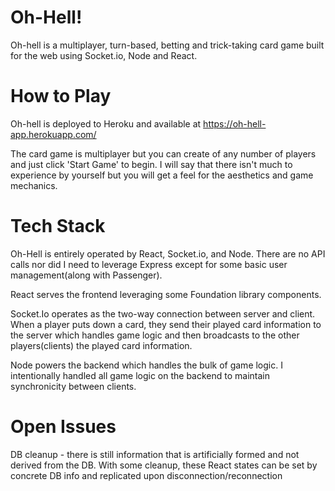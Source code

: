 # Oh-Hell!

Oh-hell is a multiplayer, turn-based, betting and trick-taking card game built for the web using Socket.io, Node and React.


# How to Play

Oh-hell is deployed to Heroku and available at https://oh-hell-app.herokuapp.com/

The card game is multiplayer but you can create of any number of players and just click 'Start Game' to begin. I will say that there isn't much to experience by yourself but you will get a feel for the aesthetics and game mechanics. 

# Tech Stack

Oh-Hell is entirely operated by React, Socket.io, and Node. There are no API calls nor did I need to leverage Express except for some basic user management(along with Passenger).

React serves the frontend leveraging some Foundation library components.

Socket.Io operates as the two-way connection between server and client. When a player puts down a card, they send their played card information to the server which handles game logic and then broadcasts to the other players(clients) the played card information.

Node powers the backend which handles the bulk of game logic. I intentionally handled all game logic on the backend to maintain synchronicity between clients.

# Open Issues

DB cleanup - there is still information that is artificially formed and not derived from the DB. With some cleanup, these React states can be set by concrete DB info and replicated upon disconnection/reconnection